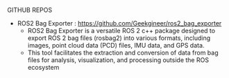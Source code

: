 
GITHUB REPOS 
* ROS2 Bag Exporter : https://github.com/Geekgineer/ros2_bag_exporter
   - ROS2 Bag Exporter is a versatile ROS 2 c++ package designed to export ROS 2 bag files (rosbag2) into various formats, including images, point cloud data (PCD) files, IMU data, and GPS data.
   -  This tool facilitates the extraction and conversion of data from bag files for analysis, visualization, and processing outside the ROS ecosystem
